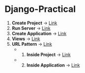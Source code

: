 # Django-Practical

1. **Create Project** -> [Link](https://github.com/musarafhossain/Django-Practical/tree/main/1_Create_Project)
2. **Run Server** -> [Link](https://github.com/musarafhossain/Django-Practical/tree/main/2_Run_Server)
3. **Create Application** -> [Link](https://github.com/musarafhossain/Django-Practical/tree/main/3_Create_Application)
4. **Views** -> [Link](https://github.com/musarafhossain/Django-Practical/tree/main/4_Views)
5. **URL Pattern** -> [Link](https://github.com/musarafhossain/Django-Practical/tree/main/5_URL_Pattern)
    -   1. **Inside Project** -> [Link](https://github.com/musarafhossain/Django-Practical/tree/main/5_URL_Pattern/1_Inside_Project)
    -   2. **Inside Application** -> [Link](https://github.com/musarafhossain/Django-Practical/tree/main/5_URL_Pattern/2_Inside_Application)